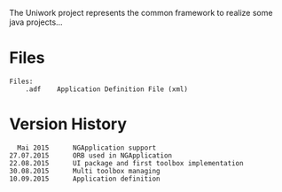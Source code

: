 The Uniwork project represents the common framework to realize some java projects...

Files
=====
    
    Files:
        .adf    Application Definition File (xml)

Version History
===============

      Mai 2015      NGApplication support
    27.07.2015      ORB used in NGApplication
    22.08.2015      UI package and first toolbox implementation
    30.08.2015      Multi toolbox managing
    10.09.2015      Application definition